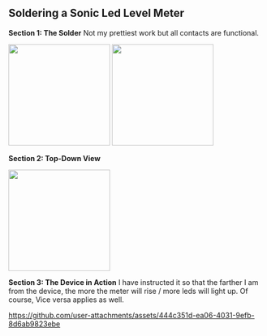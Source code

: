 ## Soldering a Sonic Led Level Meter

  **Section 1: The Solder**
  Not my prettiest work but all contacts are functional.

<img src= "https://github.com/user-attachments/assets/f3e866f3-f568-409c-bd03-cda274f73ed2" width = 200>

 <img src= "https://github.com/user-attachments/assets/06fb0ec1-58b6-4a54-ab4c-c7b3cd578588" width = 200>

  **Section 2: Top-Down View**

<img src=  "https://github.com/user-attachments/assets/74beb64f-31f7-4a8d-80ab-f16ba673b3f0" width = 200>

**Section 3: The Device in Action**
I have instructed it so that the farther I am from the device, the more the meter will rise / more leds will light up. Of course, Vice versa applies as well.

https://github.com/user-attachments/assets/444c351d-ea06-4031-9efb-8d6ab9823ebe

